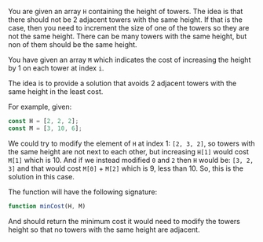 You are given an array `H` containing the height of towers. The idea is that there should not be 2 adjacent towers with the same height. If that is the case, then you need to increment the size of one of the towers so they are not the same height.
There can be many towers with the same height, but non of them should be the same height.

You have given an array `M` which indicates the cost of increasing the height by 1 on each tower at index `i`.

The idea is to provide a solution that avoids 2 adjacent towers with the same height in the least cost.

For example, given:

```js
const H = [2, 2, 2];
const M = [3, 10, 6];
```

We could try to modify the element of `H` at index 1: `[2, 3, 2]`, so towers with the same height are not next to each other, but increasing `H[1]` would cost `M[1]` which is 10.
And if we instead modified `0` and `2` then `H` would be: `[3, 2, 3]` and that would cost `M[0]` + `M[2]` which is 9, less than 10. So, this is the solution in this case.

The function will have the following signature:

```js
function minCost(H, M)
```

And should return the minimum cost it would need to modify the towers height so that no towers with the same height are adjacent.
